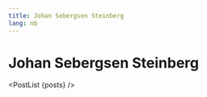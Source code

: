 ```yaml
---
title: Johan Sebergsen Steinberg
lang: nb
---
```


# Johan Sebergsen Steinberg

<PostList {posts} />

<script context="module">
	const markdownFiles = import.meta.globEager(`./*.md`);
	const getSlug = (path) => path.replace(/.*\/([^/]*)\..*$/, "$1");

	export const load = async ({ url }) => {
		const data = Object.keys(markdownFiles)
			.map((path) => {
				return {
					filePath: path,
					slug: getSlug(path),
					path: `${url.pathname}/${getSlug(path)}`,
					title: markdownFiles[path].metadata?.title || getSlug(path),
					metadata: markdownFiles[path].metadata,
				};
			})
			.filter((item) => !['index'].includes(item.title));

		return {
			props: {
				posts: data,
			},
		};
	};
</script>

<script>
	import PostList from "/src/libs/PostList.svelte";
	export let posts;
</script>
